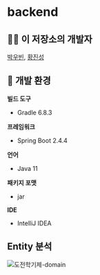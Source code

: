 # backend



## 🧑‍💻 이 저장소의 개발자

[박우빈](https://github.com/Woobeen906), [황진성](https://github.com/JinseongHwang)



## 📑 개발 환경

**빌드 도구**

- Gradle 6.8.3

**프레임워크**

- Spring Boot 2.4.4

**언어**

- Java 11

**패키지 포맷**

- jar

**IDE**

- IntelliJ IDEA

## Entity 분석

![도전학기제-domain](https://user-images.githubusercontent.com/52629158/119063021-138bb500-ba13-11eb-9076-567500725992.png)

